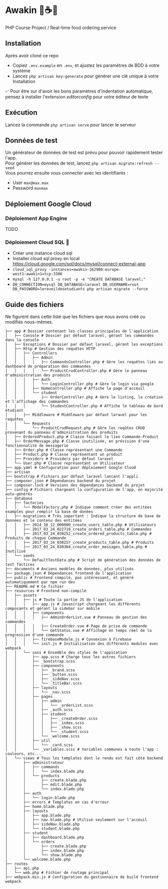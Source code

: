 # Awakin 🤖☕🍕
PHP Course Project / Real-time food ordering service

## Installation

Après avoir cloné ce repo  
* Copiez `.env.example` en `.env`, et ajustez les paramètres de BDD à votre système
* Lancez `php artisan key:generate` pour générer une clé unique à votre Installation

✅ Pour être sur d'avoir les bons paramètres d'indentation automatique, pensez à installer l'extension *editorconfig* pour votre éditeur de texte

## Exécution

Lancez la commande `php artisan serve` pour lancer le serveur

## Données de test

Un générateur de données de test est prévu pour pouvoir rapidement tester  l'app.  
Pour générer les données de test, lancez `php artisan migrate:refresh --seed`  
Vous pourrez ensuite vous connecter avec les identifiants :
* User `max@max.max`
* Password `maxmax`

## Déploiement Google Cloud

### Déploiement App Engine

TODO

### Déploiement Cloud SQL 📡

* Créer une instance cloud sql
* Installer cloud sql proxy en local https://cloud.google.com/sql/docs/mysql/connect-external-app
* `cloud_sql_proxy -instances=awakin-162908:europe-west1:awakin1=tcp:3306`
* `mysql -h 127.0.0.1 -u root -p -e "CREATE DATABASE laravel;"`
* `DB_CONNECTION=mysql DB_DATABASE=laravel DB_USERNAME=root DB_PASSWORD=lereveildesetudiants php artisan migrate --force`

## Guide des fichiers 
Ne figurent dans cette liste que les fichiers que nous avons créé ou modifiés nous-mêmes.
```
├── app # Dossier contenant les classes principales de l'application
│   ├── Console # Dossier par défaut laravel, gérant les commandes dans la console 
│   ├── Exceptions # Dossier par défaut laravel, gérant les exceptions
│   ├── Http # Gestion des requêtes HTTP
│   │   ├── Controllers
│   │   │   ├── Admin
│   │   │   │   ├── CommandsController.php # Gère les requêtes liés au dashboard de préparation des commandes
│   │   │   │   └── ProductCrudController.php # Gère le panneau d'administration des produits
│   │   │   ├── Auth
│   │   │   │   └── LoginController.php # Gère le login via google
│   │   │   ├── HomeController.php # Affiche la page d'acceuil
│   │   │   └── student
│   │   │       ├── OrderController.php # Gère le listing, la création et l'affichage des commandes
│   │   │       └── StudentController.php # Affiche le tableau de bord étudiant
│   │   ├── Middleware # Middleware par défaut laravel pour les requêtes
│   │   └── Requests
│   │       └── ProductCrudRequest.php # Gère les reqûtes CRUD provenant du panneau d'administration des produits
│   ├── OrderedProduct.php # Classe faisant le lien Commande-Produit
│   ├── OrderMessage.php # Classe inutilisée, en prévision d'une fonctionnalité de messagerie
│   ├── Order.php # Classe représentant une Commande
│   ├── Product.php # Classe représentant un produit
│   ├── Providers # Providers par défaut laravel
│   └── User.php # Classe représentant un Utilisateur
├── app.yaml # Configuration pour déploiement Google Cloud
├── artisan
├── bootstrap # Fichiers par défaut laravel lancant l'appli
├── composer.json # Dépendances backend du projet
├── composer.lock # Versions des dépendances backend du projet
├── config # Fichiers chargeant la configuration de l'app, en majorité auto-générés
├── database
│   ├── factories
│   │   └── ModelFactory.php # Indique comment créer des entitées examples pour remplir la base de donées
│   ├── migrations # Très important : Indique la structure de base de données et le contenu des entitées
│   │   ├── 2014_10_12_000000_create_users_table.php # Utilisateurs
│   │   ├── 2017_03_24_022718_create_orders_table.php # Commandes
│   │   ├── 2017_03_24_030252_create_ordered_products_table.php # Produits de chaque Commande
│   │   ├── 2017_03_24_030257_create_products_table.php # Produits
│   │   ├── 2017_03_24_030304_create_order_messages_table.php # Inutilisé
│   └── seeds
│       └── DefaultTestData.php # Script de génération des données de test factices
├── documents # Anciens modèles de données, plus utilisés
├── package.json # Dépendances frontend de l'application
├── public # Frontend compilé, pas intéressant, et généré automatiquement par npm run dev
├── README.md # Ce fichier
├── resources # Frontend non-compilé
│   ├── assets
│   │   ├── js # Toute la partie JS de l'application
│   │   │   ├── app.js # Javascript chargeant les différents composants et gérant la sidebar sur mobile
│   │   │   ├── components
│   │   │   │   ├── AdminOrderList.vue # Panneau de gestion des commandes
│   │   │   │   ├── CreateOrder.vue # Page de prise de commande
│   │   │   │   └── GetStatus.vue # Affichage en temps réel de la progression d'une commande
│   │   │   ├── firebaseModule.js # Connexion à Firebase
│   │   │   └── init.js # Initialisation des différents modules avec webpack
│   │   └── sass # Ensemble des styles de l'appication
│   │       ├── app.scss # Charge tous les autres fichiers
│   │       ├── _bootstrap.scss
│   │       ├── components
│   │       │   ├── _brand.scss
│   │       │   ├── _button.scss
│   │       │   ├── _sideNav.scss
│   │       │   └── _titleBar.scss
│   │       ├── layouts
│   │       │   └── _nav.scss
│   │       ├── pages
│   │       │   ├── admin
│   │       │   │   └── _orderList.scss
│   │       │   ├── _auth.scss
│   │       │   ├── student
│   │       │   │   ├── _createOrder.scss
│   │       │   │   ├── _index.scss
│   │       │   │   ├── _show.scss
│   │       │   │   └── _student.scss
│   │       │   └── _welcome.scss
│   │       ├── util
│   │       │   └── _card.scss
│   │       └── _variables.scss # Variables communes à toute l'app : couleurs, etc...
│   └── views # Tous les templates dont le rendu est fait côté backend
│       ├── administrateur
│       │   ├── commands
│       │   │   └── index.blade.php
│       │   └── products
│       │       ├── create.blade.php
│       │       ├── edit.blade.php
│       │       └── index.blade.php
│       ├── auth
│       │   └── login.blade.php
│       ├── errors # Templates en cas d'erreur
│       ├── home.blade.php
│       ├── layouts
│       │   ├── app.blade.php
│       │   ├── nav.blade.php # Utilisé seulement sur l'acceuil
│       │   ├── sideNav.blade.php
│       │   └── student.blade.php
│       ├── student
│       │   ├── dashboard.blade.php
│       │   └── orders
│       │       ├── create.blade.php
│       │       ├── index.blade.php
│       │       └── show.blade.php
│       └── welcome.blade.php
├── routes
│   ├── api.php
│   └── web.php # Fichier de routage principal
├── webpack.mix.js # Configuration du gestionnaire de build frontend webpack
```
